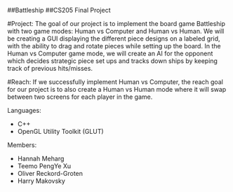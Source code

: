 

##Battleship
##CS205 Final Project


#Project:
    The goal of our project is to implement the board game Battleship with two game modes: Human vs Computer and Human vs Human. We will be creating a GUI displaying the different piece designs on a labeled grid, with the ability to drag and rotate pieces while setting up the board.
In the Human vs Computer game mode, we will create an AI for the opponent which decides strategic piece set ups and tracks down ships by keeping track of previous hits/misses.

#Reach:
	If we successfully implement Human vs Computer, the reach goal for our project is to also create a Human vs Human mode where it will swap between two screens for each player in the game.

Languages:
* C++
* OpenGL Utility Toolkit (GLUT)


Members:
* Hannah Meharg
* Teemo PengYe Xu
* Oliver Reckord-Groten
* Harry Makovsky
